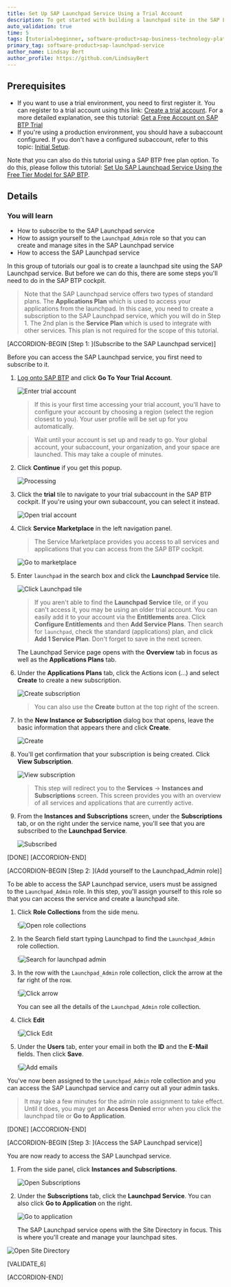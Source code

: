 ```yaml
---
title: Set Up SAP Launchpad Service Using a Trial Account
description: To get started with building a launchpad site in the SAP Launchpad service, you must perform the required onboarding steps.
auto_validation: true
time: 5
tags: [tutorial>beginner, software-product>sap-business-technology-platform, topic>cloud, software-product>sap-fiori, software-product>sap-launchpad-service]
primary_tag: software-product>sap-launchpad-service
author_name: Lindsay Bert
author_profile: https://github.com/LindsayBert
---
```


## Prerequisites
  - If you want to use a trial environment, you need to first register it. You can register to a trial account using this link: [Create a trial account](https://account.hanatrial.ondemand.com/trial/#/home/trial). For a more detailed explanation, see this tutorial: [Get a Free Account on SAP BTP Trial](hcp-create-trial-account)
  - If you're using a production environment, you should have a subaccount configured. If you don't have a configured subaccount, refer to this topic: [Initial Setup](https://help.sap.com/viewer/8c8e1958338140699bd4811b37b82ece/Cloud/en-US/fd79b232967545569d1ae4d8f691016b.html).


Note that you can also do this tutorial using a SAP BTP free plan option. To do this, please follow this tutorial: [Set Up SAP Launchpad Service Using the Free Tier Model for SAP BTP](cp-portal-cloud-foundry-setup-freetier).


## Details
### You will learn
  - How to subscribe to the SAP Launchpad service
  - How to assign yourself to the `Launchpad_Admin` role so that you can create and manage sites in the SAP Launchpad service
  - How to access the SAP Launchpad service

In this group of tutorials our goal is to create a launchpad site using the SAP Launchpad service. But before we can do this, there are some steps you'll need to do in the SAP BTP cockpit.

>Note that the SAP Launchpad service offers two types of standard plans. The **Applications Plan** which is used to access your applications from the launchpad. In this case, you need to create a subscription to the SAP Launchpad service, which you will do in Step 1. The 2nd plan is the **Service Plan** which is used to integrate with other services. This plan is not required for the scope of this tutorial.

[ACCORDION-BEGIN [Step 1: ](Subscribe to the SAP Launchpad service)]

Before you can access the SAP Launchpad service, you first need to subscribe to it.

1. [Log onto SAP BTP](https://cockpit.hanatrial.ondemand.com) and click **Go To Your Trial Account**.

    ![Enter trial account](1_enter_trial_account.png)

    >If this is your first time accessing your trial account, you'll have to configure your account by choosing a region (select the region closest to you). Your user profile will be set up for you automatically.

    >Wait until your account is set up and ready to go. Your global account, your subaccount, your organization, and your space are launched. This may take a couple of minutes.  

2. Click **Continue** if you get this popup.

    ![Processing](2_Foundation20Onboarding_Processing.png)


3. Click the **trial** tile to navigate to your trial subaccount in the SAP BTP cockpit. If you're using your own subaccount, you can select it instead.

      ![Open trial account](3_open_subaccount.png)

4. Click **Service Marketplace** in the left navigation panel.

    > The Service Marketplace provides you access to all services and applications that you can access from the SAP BTP cockpit.

    ![Go to marketplace](4-go-to-marketplace.png)

5. Enter `launchpad` in the search box and click the **Launchpad Service** tile.

    ![Click Launchpad tile](5-find-launchpad-tile.png)

    >If you aren't able to find the **Launchpad Service** tile, or if you can't access it, you may be using an older trial account. You can easily add it to your account via the **Entitlements** area. Click **Configure Entitlements** and then **Add Service Plans**. Then search for `launchpad`, check the standard (applications) plan, and click **Add 1 Service Plan**. Don't forget to save in the next screen.


    The Launchpad Service page opens with the **Overview** tab in focus as well as the **Applications Plans** tab.

6.  Under the **Applications Plans** tab, click the Actions icon (...) and select **Create** to create a new subscription.

    ![Create subscription](6-create-subscription.png)

    >You can also use the **Create** button at the top right of the screen.

7. In the **New Instance or Subscription** dialog box that opens, leave the basic information that appears there and click **Create**.

    ![Create](7-create.png)

8. You'll get confirmation that your subscription is being created. Click **View Subscription**.

    ![View subscription](8-view-subscription.png)

    >This step will redirect you to the **Services** -> **Instances and Subscriptions** screen. This screen provides you with an overview of all services and applications that are currently active.

9. From the **Instances and Subscriptions** screen, under the **Subscriptions** tab, or on the right under the service name, you'll see that you are subscribed to the **Launchpad Service**.

    ![Subscribed](9-subscribed.png)


[DONE]
[ACCORDION-END]


[ACCORDION-BEGIN [Step 2: ](Add yourself to the Launchpad_Admin role)]

To be able to access the SAP Launchpad service, users must be assigned to the `Launchpad_Admin` role. In this step, you'll assign yourself to this role so that you can access the service and create a launchpad site.


1. Click **Role Collections** from the side menu.

      !![Open role collections](10-role-collections.png)

2. In the Search field start typing Launchpad to find the `Launchpad_Admin` role collection.

    !![Search for launchpad admin](11-search-launchpad-admin.png)

3. In the row with the `Launchpad_Admin` role collection, click the arrow at the far right of the row.

    !![Click arrow](12-open-role-collection.png)

    You can see all the details of the `Launchpad_Admin` role collection.

4. Click **Edit**

    !![Click Edit](13-click-edit.png)

5. Under the **Users** tab, enter your email in both the **ID** and the **E-Mail** fields. Then click **Save**.

    !![Add emails](14-add-emails.png)


You've now been assigned to the `Launchpad_Admin` role collection and you can access the SAP Launchpad service and carry out all your admin tasks.

> It may take a few minutes for the admin role assignment to take effect.  Until it does, you may get an **Access Denied** error when you click the launchpad tile or **Go to Application**.

[DONE]
[ACCORDION-END]


[ACCORDION-BEGIN [Step 3: ](Access the SAP Launchpad service)]

You are now ready to access the SAP Launchpad service.  

1. From the side panel, click **Instances and Subscriptions**.

    ![Open Subscriptions](15-instances-and-subscriptions.png)

2. Under the **Subscriptions** tab, click the **Launchpad Service**.  You can also click **Go to Application** on the right.

    ![Go to application](16-go-to-application.png)

   The SAP Launchpad service opens with the Site Directory in focus. This is where you'll create and manage your launchpad sites.

  ![Open Site Directory](17-open-site-directory.png)


[VALIDATE_6]

[ACCORDION-END]
